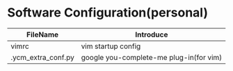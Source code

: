 # Software Configuration(personal)

| FileName | Introduce |
| -------- | --------- |
| vimrc    | vim startup config |
| .ycm_extra_conf.py | google you-complete-me plug-in(for vim) |


